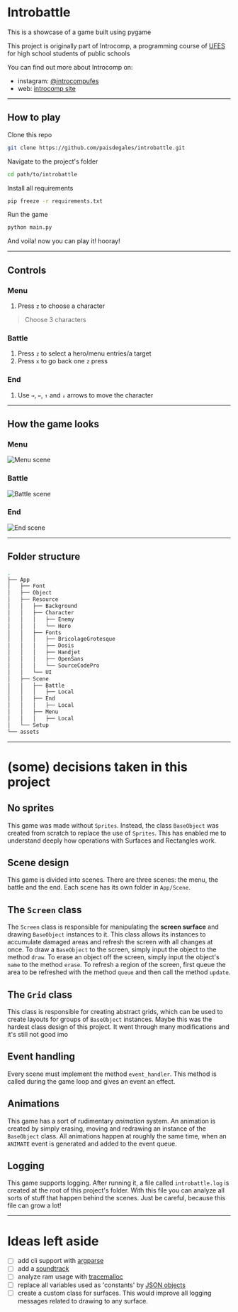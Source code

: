 # Introbattle

This is a showcase of a game built using pygame

This project is originally part of Introcomp, a programming course of
[UFES](https://internacional.ufes.br/en/institution) for high school students of public schools

You can find out more about Introcomp on:
* instagram: [@introcompufes](https://www.instagram.com/introcompufes/?hl=en)
* web: [introcomp site](https://introcomp.pet.inf.ufes.br/)

---

## How to play

Clone this repo

```bash
git clone https://github.com/paisdegales/introbattle.git
```

Navigate to the project's folder

```bash
cd path/to/introbattle
```

Install all requirements

```bash
pip freeze -r requirements.txt
```

Run the game

```bash
python main.py
```

And voila! now you can play it! hooray!

---

## Controls

### Menu

1. Press `z` to choose a character
> Choose 3 characters

### Battle

1. Press `z` to select a hero/menu entries/a target
2. Press `x` to go back one `z` press

### End

1. Use `→`, `←`, `↑` and `↓` arrows to move the character

---

## How the game looks

### Menu
![Menu scene](assets/menu.png "menu")

### Battle
![Battle scene](assets/fight.png "battle")

### End
![End scene](assets/end.png "end")

---

## Folder structure

```bash
.
├── App
│   ├── Font
│   ├── Object
│   ├── Resource
│   │   ├── Background
│   │   ├── Character
│   │   │   ├── Enemy
│   │   │   └── Hero
│   │   ├── Fonts
│   │   │   ├── BricolageGrotesque
│   │   │   ├── Dosis
│   │   │   ├── Handjet
│   │   │   ├── OpenSans
│   │   │   └── SourceCodePro
│   │   └── UI
│   ├── Scene
│   │   ├── Battle
│   │   │   ├── Local
│   │   ├── End
│   │   │   ├── Local
│   │   ├── Menu
│   │   │   ├── Local
│   └── Setup
└── assets
```

---

# (some) decisions taken in this project

## No sprites
This game was made without `Sprites`.
Instead, the class `BaseObject` was created from scratch to replace the use of `Sprites`.
This has enabled me to understand deeply how operations with Surfaces and Rectangles work.

## Scene design
This game is divided into scenes.
There are three scenes: the menu, the battle and the end.
Each scene has its own folder in `App/Scene`.

## The `Screen` class
The `Screen` class is responsible for manipulating the **screen surface** and drawing
`BaseObject` instances to it.
This class allows its instances to accumulate damaged areas and refresh the screen with all changes at once.
To draw a `BaseObject` to the screen, simply input the object to the method `draw`.
To erase an object off the screen, simply input the object's `name` to the method `erase`.
To refresh a region of the screen, first queue the area to be refreshed with the method `queue` and then call the method `update`.

## The `Grid` class
This class is responsible for creating abstract grids, which can be used to create layouts for groups of `BaseObject` instances.
Maybe this was the hardest class design of this project.
It went through many modifications and it's still not good imo

## Event handling
Every scene must implement the method `event_handler`.
This method is called during the game loop and gives an event an effect.

## Animations
This game has a sort of rudimentary *animation* system.
An animation is created by simply erasing, moving and redrawing an instance of the `BaseObject` class.
All animations happen at roughly the same time, when an `ANIMATE` event is generated and added to the event queue.

## Logging
This game supports logging.
After running it, a file called `introbattle.log` is created at the root of this project's folder.
With this file you can analyze all sorts of stuff that happen behind the scenes.
Just be careful, because this file can grow a lot!

---

# Ideas left aside

- [ ] add cli support with [argparse](https://docs.python.org/3/library/argparse.html)
- [ ] add a [soundtrack](https://www.pygame.org/docs/ref/mixer.html)
- [ ] analyze ram usage with [tracemalloc](https://docs.python.org/3/library/tracemalloc.html)
- [ ] replace all variables used as 'constants' by [JSON objects](https://docs.python.org/3/library/json.html)
- [ ] create a custom class for surfaces. This would improve all logging messages related to drawing to any surface.
